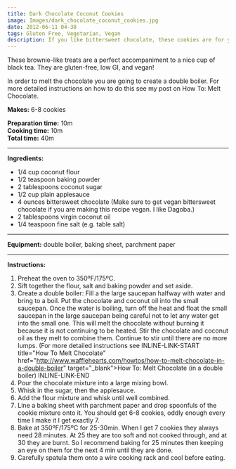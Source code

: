 ```yaml
---
title: Dark Chocolate Coconut Cookies
image: Images/dark_chocolate_coconut_cookies.jpg
date: 2012-06-11 04-38
tags: Gluten Free, Vegetarian, Vegan
description: If you like bittersweet chocolate, these cookies are for you. Slightly sweet with just a touch of salt. Did I mention they are so rich that they will make your whole house smell like chocolate? Yum!
---
```

These brownie-like treats are a perfect accompaniment to a nice cup of black tea. They are gluten-free, low GI, and vegan! 

In order to melt the chocolate you are going to create a double boiler. For more detailed instructions on how to do this see my post on How To: Melt Chocolate.


**Makes:** 6-8 cookies

**Preparation time:** 10m  
**Cooking time:** 10m  
**Total time:** 40m

---

**Ingredients:**

- 1/4 cup coconut flour
- 1/2 teaspoon baking powder
- 2 tablespoons coconut sugar
- 1/2 cup plain applesauce 
- 4 ounces bittersweet chocolate (Make sure to get vegan bittersweet chocolate if you are making this recipe vegan. I like Dagoba.)
- 2 tablespoons virgin coconut oil
- 1/4  teaspoon fine salt (e.g. table salt)


---

**Equipment:** double boiler, baking sheet, parchment paper

---

**Instructions:**

1. Preheat the oven to 350ºF/175ºC.
1. Sift together the flour, salt and baking powder and set aside.
1. Create a double boiler: Fill a the large saucepan halfway with water and bring to a boil. Put the chocolate and coconut oil into the small saucepan. Once the water is boiling, turn off the heat and float the small saucepan in the large saucepan being careful not to let any water get into the small one. This will melt the chocolate without burning it because it is not continuing to be heated. Stir the chocolate and coconut oil as they melt to combine them. Continue to stir until there are no more lumps. (For more detailed instructions see INLINE-LINK-START title="How To Melt Chocolate" href="http://www.wafflehearts.com/howtos/how-to-melt-chocolate-in-a-double-boiler" target="_blank">How To: Melt Chocolate (in a double boiler) INLINE-LINK-END
1. Pour the chocolate mixture into a large mixing bowl.
1. Whisk in the sugar, then the applesauce.
1. Add the flour mixture and whisk until well combined.
1. Line a baking sheet with parchment paper and drop spoonfuls of the cookie mixture onto it. You should get 6-8 cookies, oddly enough every time I make it I get exactly 7. 
1. Bake at 350ºF/175ºC for 25-30min. When I get 7 cookies they always need 28 minutes. At 25 they are too soft and not cooked through, and at 30 they are burnt. So I recommend baking for 25 minutes then keeping an eye on them for the next 4 min until they are done. 
1. Carefully spatula them onto a wire cooking rack and cool before eating. 

